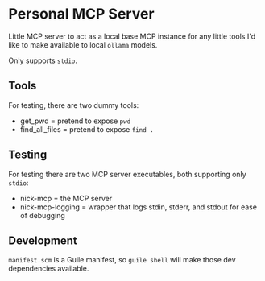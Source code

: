 # Personal MCP Server

Little MCP server to act as a local base MCP instance for any little tools I'd like to make available to local `ollama` models.

Only supports `stdio`.

## Tools

For testing, there are two dummy tools:
- get_pwd = pretend to expose `pwd`
- find_all_files = pretend to expose `find .`

## Testing

For testing there are two MCP server executables, both supporting only `stdio`:
- nick-mcp = the MCP server
- nick-mcp-logging = wrapper that logs stdin, stderr, and stdout for ease of debugging

## Development

`manifest.scm` is a Guile manifest, so `guile shell` will make those dev dependencies available.
